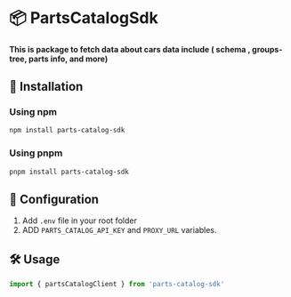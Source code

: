 # 📦 PartsCatalogSdk

#### This is package to fetch data about cars data include ( schema , groups-tree, parts info, and more)

## 🚀 Installation

### Using npm

```bash
npm install parts-catalog-sdk
```

### Using pnpm

```bash
pnpm install parts-catalog-sdk
```
## 🔐 Configuration

1. Add `.env` file in your root folder 
2. ADD `PARTS_CATALOG_API_KEY` and `PROXY_URL` variables.

## 🛠 Usage

```js
import { partsCatalogClient } from 'parts-catalog-sdk'
```